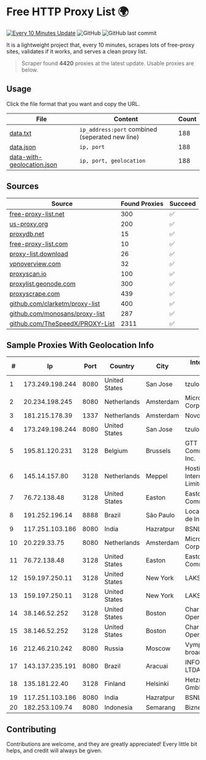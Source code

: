 
# Free HTTP Proxy List 🌍

[![Every 10 Minutes Update](https://github.com/mertguvencli/http-proxy-list/actions/workflows/main.yml/badge.svg?branch=main)](https://github.com/mertguvencli/http-proxy-list/actions/workflows/main.yml)
![GitHub](https://img.shields.io/github/license/mertguvencli/http-proxy-list)
![GitHub last commit](https://img.shields.io/github/last-commit/mertguvencli/http-proxy-list)

It is a lightweight project that, every 10 minutes, scrapes lots of free-proxy sites, validates if it works, and serves a clean proxy list.


> Scraper found **4420** proxies at the latest update. Usable proxies are below.

## Usage

Click the file format that you want and copy the URL.


|File|Content|Count|
|----|-------|-----|
|[data.txt](https://raw.githubusercontent.com/mertguvencli/http-proxy-list/main/proxy-list/data.txt)|`ip_address:port` combined (seperated new line)|188|
|[data.json](https://raw.githubusercontent.com/mertguvencli/http-proxy-list/main/proxy-list/data.json)|`ip, port`|188|
|[data-with-geolocation.json](https://raw.githubusercontent.com/mertguvencli/http-proxy-list/main/proxy-list/data-with-geolocation.json)|`ip, port, geolocation`|188|

## Sources

|Source|Found Proxies|Succeed|
|------|-------------|-------|
|[free-proxy-list.net](https://free-proxy-list.net)|300|✅|
|[us-proxy.org](https://www.us-proxy.org)|200|✅|
|[proxydb.net](http://proxydb.net)|15|✅|
|[free-proxy-list.com](https://free-proxy-list.com/?page=&port=&type%5B%5D=http&type%5B%5D=https&up_time=0&search=Search)|10|✅|
|[proxy-list.download](https://www.proxy-list.download/HTTP)|26|✅|
|[vpnoverview.com](https://vpnoverview.com/privacy/anonymous-browsing/free-proxy-servers)|32|✅|
|[proxyscan.io](https://www.proxyscan.io)|100|✅|
|[proxylist.geonode.com](https://proxylist.geonode.com/api/proxy-list?limit=300&page=1&sort_by=lastChecked&sort_type=desc&protocols=http,https)|300|✅|
|[proxyscrape.com](https://api.proxyscrape.com/v2/?request=displayproxies&protocol=http&timeout=10000&country=all&ssl=all&anonymity=all)|439|✅|
|[github.com/clarketm/proxy-list](https://raw.githubusercontent.com/clarketm/proxy-list/master/proxy-list-raw.txt)|400|✅|
|[github.com/monosans/proxy-list](https://raw.githubusercontent.com/monosans/proxy-list/main/proxies/http.txt)|287|✅|
|[github.com/TheSpeedX/PROXY-List](https://raw.githubusercontent.com/TheSpeedX/PROXY-List/master/http.txt)|2311|✅|


## Sample Proxies With Geolocation Info

|#|Ip|Port|Country|City|Internet Service Provider|
|-|--|----|-------|----|-------------------------|
|1|173.249.198.244|8080|United States|San Jose|tzulo, inc.|
|2|20.234.198.245|8080|Netherlands|Amsterdam|Microsoft Corporation|
|3|181.215.178.39|1337|Netherlands|Amsterdam|NovoServe B.V.|
|4|173.249.198.244|8080|United States|San Jose|tzulo, inc.|
|5|195.81.120.231|3128|Belgium|Brussels|GTT Communications Inc.|
|6|145.14.157.80|3128|Netherlands|Meppel|Hostinger International Limited|
|7|76.72.138.48|3128|United States|Easton|Easton Utilities Commission|
|8|191.252.196.14|8888|Brazil|São Paulo|Locaweb Serviços de Internet S/A|
|9|117.251.103.186|8080|India|Hazratpur|BSNL Internet|
|10|20.229.33.75|8080|Netherlands|Amsterdam|Microsoft Corporation|
|11|76.72.138.48|3128|United States|Easton|Easton Utilities Commission|
|12|159.197.250.11|3128|United States|New York|LAKSH|
|13|159.197.250.11|3128|United States|New York|LAKSH|
|14|38.146.52.252|3128|United States|Boston|Charles River Operation|
|15|38.146.52.252|3128|United States|Boston|Charles River Operation|
|16|212.46.210.242|8080|Russia|Moscow|VympelKom broadband internet|
|17|143.137.235.191|8080|Brazil|Aracuai|INFORMATICA.COM LTDA|
|18|135.181.22.40|3128|Finland|Helsinki|Hetzner Online GmbH|
|19|117.251.103.186|8080|India|Hazratpur|BSNL Internet|
|20|182.253.109.74|8080|Indonesia|Semarang|Biznet Metronet|



## Contributing

Contributions are welcome, and they are greatly appreciated! Every
little bit helps, and credit will always be given.

